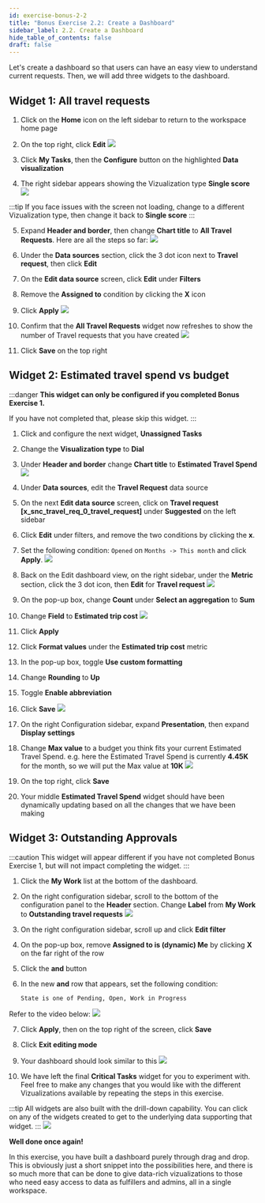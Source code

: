 ```yaml
---
id: exercise-bonus-2-2
title: "Bonus Exercise 2.2: Create a Dashboard"
sidebar_label: 2.2. Create a Dashboard
hide_table_of_contents: false
draft: false
---
```


Let's create a dashboard so that users can have an easy view to understand current requests.  Then, we will add three widgets to the dashboard. 

## Widget 1: All travel requests

1. Click on the **Home** icon on the left sidebar to return to the workspace home page


2. On the top right, click **Edit**
![](images/2023-11-08-21-31-03.png)


3. Click **My Tasks**, then the **Configure** button on the highlighted **Data visualization**


4. The right sidebar appears showing the Vizualization type **Single score**
![](images/2023-10-21-12-27-36.png)

:::tip
If you face issues with the screen not loading, change to a different Vizualization type, then change it back to **Single score**
:::


5. Expand **Header and border**, then change **Chart title** to **All Travel Requests**. Here are all the steps so far:
![](images/alltravreq.gif)


6. Under the **Data sources** section, click the 3 dot icon next to **Travel request**, then click **Edit**


7. On the **Edit data source** screen, click **Edit** under **Filters**


8. Remove the **Assigned to** condition by clicking the **X** icon


9. Click **Apply**
![](images/changedsource.gif)


10. Confirm that the **All Travel Requests** widget now refreshes to show the number of Travel requests that you have created
![](images/2023-11-08-21-34-48.png)


11. Click **Save** on the top right


## Widget 2: Estimated travel spend vs budget

:::danger
**This widget can only be configured if you completed Bonus Exercise 1.**

If you have not completed that, please skip this widget.
:::

1. Click and configure the next widget, **Unassigned Tasks**


2. Change the **Visualization type** to **Dial**


3. Under **Header and border** change **Chart title** to **Estimated Travel Spend**
![](images/dialspend.png)


4. Under **Data sources**, edit the **Travel Request** data source


5. On the next **Edit data source** screen, click on **Travel request [x_snc_travel_req_0_travel_request]** under **Suggested** on the left sidebar


6. Click **Edit** under filters, and remove the two conditions by clicking the **x**. 


7. Set the following condition: `Opened` on `Months -> This month` and click **Apply**.
![](images/2023-11-08-21-40-05.png)


8. Back on the Edit dashboard view, on the right sidebar, under the **Metric** section, click the 3 dot icon, then **Edit** for **Travel request**
![](images/editmetric.png)


9. On the pop-up box, change **Count** under **Select an aggregation** to **Sum**


10. Change **Field** to **Estimated trip cost**
![](images/changemetric.png)


11. Click **Apply**


12. Click **Format values** under the **Estimated trip cost** metric


13. In the pop-up box, toggle **Use custom formatting**


14. Change **Rounding** to **Up**


15. Toggle **Enable abbreviation**


16. Click **Save**
![](images/formatvalue.gif)


17. On the right Configuration sidebar, expand **Presentation**, then expand **Display settings**


18. Change **Max value** to a budget you think fits your current Estimated Travel Spend. e.g. here the Estimated Travel Spend is currently **4.45K** for the month, so we will put the Max value at **10K**
![](images/10K.png)


19. On the top right, click **Save**


20. Your middle **Estimated Travel Spend** widget should have been dynamically updating based on all the changes that we have been making


## Widget 3: Outstanding Approvals

:::caution
This widget will appear different if you have not completed Bonus Exercise 1, but will not impact completing the widget.
:::

1. Click the **My Work** list at the bottom of the dashboard.


2. On the right configuration sidebar, scroll to the bottom of the configuration panel to the **Header** section. Change **Label** from **My Work** to **Outstanding travel requests**
![](images/2023-10-21-12-49-15.png)


3. On the right configuration sidebar, scroll up and click **Edit filter**


4. On the pop-up box, remove **Assigned to is (dynamic) Me** by clicking **X** on the far right of the row


5. Click the **and** button


6. In the new **and** row that appears, set the following condition:

    `State is one of Pending, Open, Work in Progress`

Refer to the video below:
![](images/listfilter.gif)


7. Click **Apply**, then on the top right of the screen, click **Save**


8. Click **Exit editing mode**


9. Your dashboard should look similar to this
![](images/2023-10-21-12-52-41.png)


10. We have left the final **Critical Tasks** widget for you to experiment with. Feel free to make any changes that you would like with the different Vizualizations available by repeating the steps in this exercise.


:::tip
All widgets are also built with the drill-down capability. You can click on any of the widgets created to get to the underlying data supporting that widget.
:::
![](images/dashboardfinal.gif)


**Well done once again!**

In this exercise, you have built a dashboard purely through drag and drop. This is obviously just a short snippet into the possibilities here, and there is so much more that can be done to give data-rich vizualizations to those who need easy access to data as fulfillers and admins, all in a single workspace.